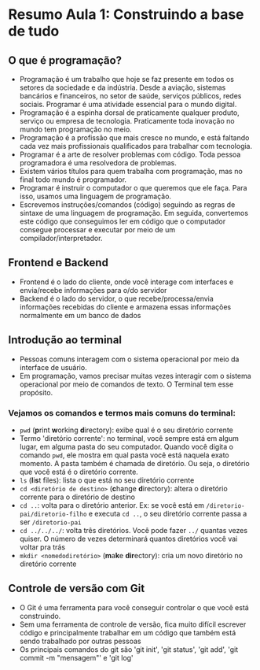 # Resumo Aula 1: Construindo a base de tudo

## O que é programação?

- Programação é um trabalho que hoje se faz presente em todos os setores da sociedade e da indústria. Desde a aviação, sistemas bancários e financeiros, no setor de saúde, serviços públicos, redes sociais. Programar é uma atividade essencial para o mundo digital.
- Programação é a espinha dorsal de praticamente qualquer produto, serviço ou empresa de tecnologia. Praticamente toda inovação no mundo tem programação no meio.
- Programação é a profissão que mais cresce no mundo, e está faltando cada vez mais profissionais qualificados para trabalhar com tecnologia.
- Programar é a arte de resolver problemas com código. Toda pessoa programadora é uma resolvedora de problemas.
- Existem vários títulos para quem trabalha com programação, mas no final todo mundo é programador.
- Programar é instruir o computador o que queremos que ele faça. Para isso, usamos uma linguagem de programação.
- Escrevemos instruções/comandos (código) seguindo as regras de sintaxe de uma linguagem de programação. Em seguida, convertemos este código que conseguimos ler em código que o computador consegue processar e executar por meio de um compilador/interpretador.

## Frontend e Backend

- Frontend é o lado do cliente, onde você interage com interfaces e envia/recebe informações para o/do servidor
- Backend é o lado do servidor, o que recebe/processa/envia informações recebidas do cliente e armazena essas informações normalmente em um banco de dados

## Introdução ao terminal

- Pessoas comuns interagem com o sistema operacional por meio da interface de usuário.
- Em programação, vamos precisar muitas vezes interagir com o sistema operacional por meio de comandos de texto. O Terminal tem esse propósito.

### Vejamos os comandos e termos mais comuns do terminal:

- `pwd` (**p**rint **w**orking **d**irectory): exibe qual é o seu diretório corrente
- Termo 'diretório corrente': no terminal, você sempre está em algum lugar, em alguma pasta do seu computador. Quando você digita o comando `pwd`, ele mostra em qual pasta você está naquela exato momento. A pasta também é chamada de diretório. Ou seja, o diretório que você está é o diretório corrente.
- `ls` (**l**i**s**t files): lista o que está no seu diretório corrente
- `cd <diretório de destino>` (**c**hange **d**irectory): altera o diretório corrente para o diretório de destino
- `cd ..`: volta para o diretório anterior. Ex: se você está em `/diretorio-pai/diretorio-filho` e executa `cd ..`, o seu diretório corrente passa a ser `/diretorio-pai`
- `cd ../../../`: volta três diretórios. Você pode fazer `../` quantas vezes quiser. O número de vezes determinará quantos diretórios você vai voltar pra trás
- `mkdir <nomedodiretório>` (**m**a**k**e **dir**ectory): cria um novo diretório no diretório corrente

## Controle de versão com Git

- O Git é uma ferramenta para você conseguir controlar o que você está construindo.
- Sem uma ferramenta de controle de versão, fica muito difícil escrever código e principalmente trabalhar em um código que também está sendo trabalhado por outras pessoas
- Os principais comandos do git são 'git init', 'git status', 'git add', 'git commit -m "mensagem"' e 'git log'
